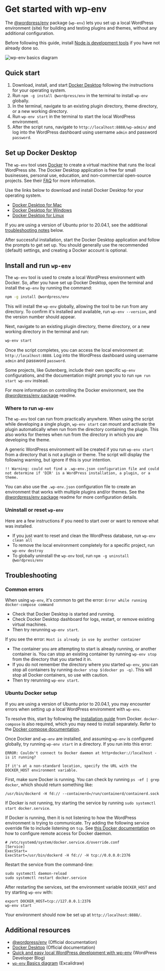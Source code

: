 # Get started with wp-env

The [@wordpress/env](https://www.npmjs.com/package/@wordpress/env) package (`wp-env`) lets you set up a local WordPress environment (site) for building and testing plugins and themes, without any additional configuration.

Before following this guide, install [Node.js development tools](/docs/getting-started/devenv#node-js-development-tools) if you have not already done so.

![wp-env basics diagram](https://developer.wordpress.org/files/2023/10/wp-env-diagram.png)

## Quick start
 
1. Download, install, and start [Docker Desktop](https://www.docker.com/products/docker-desktop) following the instructions for your operating system.
2. Run `npm -g install @wordpress/env` in the terminal to install `wp-env` globally.
3. In the terminal, navigate to an existing plugin directory, theme directory, or a new working directory.
4. Run `wp-env start` in the terminal to start the local WordPress environment.
5. After the script runs, navigate to `http://localhost:8888/wp-admin/` and log into the WordPress dashboard using username `admin` and password `password`.

## Set up Docker Desktop

The `wp-env` tool uses [Docker](https://www.docker.com/) to create a virtual machine that runs the local WordPress site. The Docker Desktop application is free for small businesses, personal use, education, and non-commercial open-source projects. See their [FAQ](https://docs.docker.com/desktop/faqs/general/#do-i-need-to-pay-to-use-docker-desktop) for more information.

Use the links below to download and install Docker Desktop for your operating system.

- [Docker Desktop for Mac](https://docs.docker.com/desktop/install/mac-install/)
- [Docker Desktop for Windows](https://docs.docker.com/desktop/install/windows-install/)
- [Docker Desktop for Linux](https://docs.docker.com/desktop/install/linux-install/)

If you are using a version of Ubuntu prior to 20.04.1, see the additional [troubleshooting notes](#ubuntu-docker-setup) below.

After successful installation, start the Docker Desktop application and follow the prompts to get set up. You should generally use the recommended (default) settings, and creating a Docker account is optional.

## Install and run `wp-env`

The `wp-env` tool is used to create a local WordPress environment with Docker. So, after you have set up Docker Desktop, open the terminal and install the `wp-env` by running the command:

```sh
npm -g install @wordpress/env
```

This will install the `wp-env` globally, allowing the tool to be run from any directory. To confirm it's installed and available, run `wp-env --version`, and the version number should appear. 

Next, navigate to an existing plugin directory, theme directory, or a new working directory in the terminal and run:

```sh
wp-env start
```

Once the script completes, you can access the local environment at: `http://localhost:8888`. Log into the WordPress dashboard using username `admin` and password `password`.

<div class="callout callout-tip">
    Some projects, like Gutenberg, include their own specific <code>wp-env</code> configurations, and the documentation might prompt you to run <code>npm run start wp-env</code> instead.
</div>

For more information on controlling the Docker environment, see the [@wordpress/env package](/packages/env/README.md) readme.

### Where to run `wp-env`

The `wp-env` tool can run from practically anywhere. When using the script while developing a single plugin, `wp-env start` can mount and activate the plugin automatically when run from the directory containing the plugin. This also works for themes when run from the directory in which you are developing the theme.

A generic WordPress environment will be created if you run `wp-env start` from a directory that is not a plugin or theme. The script will display the following warning, but ignore if this is your intention.

```
!! Warning: could not find a .wp-env.json configuration file and could not determine if 'DIR' is a WordPress installation, a plugin, or a theme.
```

You can also use the `.wp-env.json` configuration file to create an environment that works with multiple plugins and/or themes. See the [@wordpress/env package](/packages/env/README.md#wp-envjson) readme for more configuration details.

### Uninstall or reset `wp-env`

Here are a few instructions if you need to start over or want to remove what was installed.

-   If you just want to reset and clean the WordPress database, run `wp-env clean all`
-   To remove the local environment completely for a specific project, run `wp-env destroy`
-   To globally uninstall the `wp-env` tool, run `npm -g uninstall @wordpress/env`

## Troubleshooting

### Common errors

When using `wp-env`, it's common to get the error: `Error while running docker-compose command`

-   Check that Docker Desktop is started and running.
-   Check Docker Desktop dashboard for logs, restart, or remove existing virtual machines.
-   Then try rerunning `wp-env start`.

If you see the error: `Host is already in use by another container`

-   The container you are attempting to start is already running, or another container is. You can stop an existing container by running `wp-env stop` from the directory that you started it in.
-   If you do not remember the directory where you started `wp-env`, you can stop all containers by running `docker stop $(docker ps -q)`. This will stop all Docker containers, so use with caution.
-   Then try rerunning `wp-env start`.

### Ubuntu Docker setup

If you are using a version of Ubuntu prior to 20.04.1, you may encounter errors when setting up a local WordPress environment with `wp-env`. 

To resolve this, start by following the [installation guide](https://docs.docker.com/install/linux/docker-ce/ubuntu/) from Docker. `docker-compose` is also required, which you may need to install separately. Refer to the [Docker compose documentation](https://docs.docker.com/compose/install/).

Once Docker and `wp-env` are installed, and assuming `wp-env` is configured globally, try running `wp-env start` in a directory. If you run into this error:

```
ERROR: Couldn't connect to Docker daemon at http+docker://localhost - is it running?

If it's at a non-standard location, specify the URL with the DOCKER_HOST environment variable.
```

First, make sure Docker is running. You can check by running `ps -ef | grep docker`, which should return something like:

```
/usr/bin/dockerd -H fd:// --containerd=/run/containerd/containerd.sock
```

If Docker is not running, try starting the service by running `sudo systemctl start docker.service`.

If Docker is running, then it is not listening to how the WordPress environment is trying to communicate. Try adding the following service override file to include listening on `tcp`. See [this Docker documentation](https://docs.docker.com/config/daemon/remote-access/) on how to configure remote access for Docker daemon.

```
# /etc/systemd/system/docker.service.d/override.conf
[Service]
ExecStart=
ExecStart=/usr/bin/dockerd -H fd:// -H tcp://0.0.0.0:2376
```

Restart the service from the command-line:

```
sudo systemctl daemon-reload
sudo systemctl restart docker.service
```

After restarting the services, set the environment variable `DOCKER_HOST` and try starting `wp-env` with:

```
export DOCKER_HOST=tcp://127.0.0.1:2376
wp-env start
```

Your environment should now be set up at `http://localhost:8888/`.

## Additional resources

- [@wordpress/env](https://www.npmjs.com/package/@wordpress/env) (Official documentation)
- [Docker Desktop](https://docs.docker.com/desktop) (Official documentation)
- [Quick and easy local WordPress development with wp-env](https://developer.wordpress.org/news/2023/03/quick-and-easy-local-wordpress-development-with-wp-env/) (WordPress Developer Blog)
- [`wp-env` Basics diagram](https://excalidraw.com/#json=8Tp55B-R6Z6-pNGtmenU6,_DeBR1IBxuHNIKPTVEaseA) (Excalidraw)
